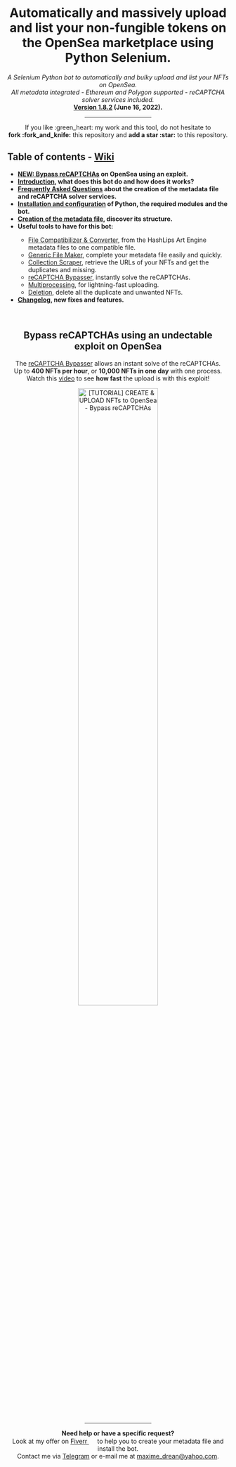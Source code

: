 <h1 align="center">Automatically and massively upload and list your non-fungible tokens on the OpenSea marketplace using Python Selenium.</h1>

<p align="center"><i>A Selenium Python bot to automatically and bulky upload and list your NFTs on OpenSea.
<br />All metadata integrated - Ethereum and Polygon supported - reCAPTCHA solver services included.</i>
<br><strong><a href="https://github.com/maximedrn/opensea-automatic-bulk-upload-and-sale/wiki/Changelog">Version 1.8.2</a> (June 16, 2022).</strong></p>

<div align="center"><hr width="30%" /></div>

<p align="center">If you like :green_heart: my work and this tool, do not hesitate to
<br /><strong>fork :fork_and_knife:</strong> this repository and <strong>add a star :star:</strong> to this repository.</p>

<h2>Table of contents - <a href="https://github.com/maximedrn/opensea-automatic-bulk-upload-and-sale/wiki">Wiki</a></h2>

<ul>
<li><strong><a href="#bypass-recaptchas-using-an-undectable-exploit-on-opensea">NEW: Bypass reCAPTCHAs</a> on OpenSea using an exploit.</strong></li>
<li><strong><a href="https://github.com/maximedrn/opensea-automatic-bulk-upload-and-sale/wiki/Home#introduction">Introduction</a>, what does this bot do and how does it works?</strong></li>
<li><strong><a href="https://github.com/maximedrn/opensea-automatic-bulk-upload-and-sale/wiki/Home#frequently-asked-questions">Frequently Asked Questions</a> about the creation of the metadata file and reCAPTCHA solver services.</strong></li>
<li><strong><a href="https://github.com/maximedrn/opensea-automatic-bulk-upload-and-sale/wiki/Installation-and-configuration">Installation and configuration</a> of Python, the required modules and the bot.</strong></li>
<li><strong><a href="https://github.com/maximedrn/opensea-automatic-bulk-upload-and-sale/wiki/Creation-of-the-metadata-file">Creation of the metadata file</a>, discover its structure.</strong></li>
<li><strong>Useful tools to have for this bot:</strong></li>
<ul>
<li><a href="https://github.com/maximedrn/opensea-automatic-bulk-upload-and-sale/wiki/File-Compatibilizer-&-Converter">File Compatibilizer & Converter</a>, from the HashLips Art Engine metadata files to one compatible file.</li>
<li><a href="https://github.com/maximedrn/opensea-automatic-bulk-upload-and-sale/wiki/Generic-File-Maker">Generic File Maker</a>, complete your metadata file easily and quickly.</li>
<li><a href="https://github.com/maximedrn/opensea-automatic-bulk-upload-and-sale/wiki/Collection-Scraper">Collection Scraper</a>, retrieve the URLs of your NFTs and get the duplicates and missing.</li>
<li><a href="https://github.com/maximedrn/opensea-automatic-bulk-upload-and-sale/wiki/reCAPTCHA-Bypasser">reCAPTCHA Bypasser</a>, instantly solve the reCAPTCHAs.</li>
<li><a href="https://github.com/maximedrn/opensea-automatic-bulk-upload-and-sale/wiki/Multiprocessing">Multiprocessing</a>, for lightning-fast uploading.</li>
<li><a href="https://github.com/maximedrn/opensea-automatic-bulk-upload-and-sale/wiki/Deletion">Deletion</a>, delete all the duplicate and unwanted NFTs.</li>
</ul>
<li><strong><a href="https://github.com/maximedrn/opensea-automatic-bulk-upload-and-sale/wiki/Changelog">Changelog</a>, new fixes and features.</strong></li>
</ul>

<br />
<div align="center">
<h2>Bypass reCAPTCHAs using an undectable exploit on OpenSea</h2>
<p>The <a href="https://github.com/maximedrn/opensea-automatic-bulk-upload-and-sale/wiki/reCAPTCHA-Bypasser">reCAPTCHA Bypasser</a> allows an instant solve of the reCAPTCHAs.
<br />Up to <strong>400 NFTs per hour</strong>, or <strong>10,000 NFTs in one day</strong> with one process.
<br />Watch this <a href="https://www.youtube.com/watch?v=oSqIqbuFnn0">video</a> to see <strong>how fast</strong> the upload is with this exploit!</p>

<a href="https://www.youtube.com/watch?v=oSqIqbuFnn0">
<img alt="[TUTORIAL] CREATE & UPLOAD NFTs to OpenSea - Bypass reCAPTCHAs" src="https://user-images.githubusercontent.com/91475935/170870961-049139f7-3ec9-40a0-a0e9-daa4eaa38435.png" width="60%" />
</a>
</div>

<div align="center"><hr width="30%" /></div>

<p align="center" width="50%"><strong>Need help or have a specific request?</strong>
<br />Look at my offer on <a href="https://fr.fiverr.com/maximedrn/help-you-for-the-upload-and-sale-bot">Fiverr <img src="https://user-images.githubusercontent.com/91475935/169694667-68824ed9-10a3-46ee-9fc1-23ec91496121.png" height="15px" /></a> to help you to create your metadata file and install the bot.  
<br />Contact me via <a href="https://t.me/maximedrn">Telegram</a> or e-mail me at <a href="mailto:maxime_drean@yahoo.com">maxime_drean@yahoo.com</a>.<p>
